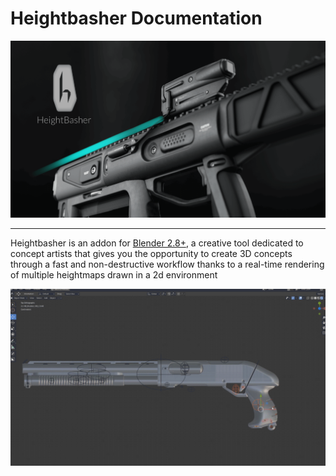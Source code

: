 # Heightbasher Documentation

![Heightbasher Cover](img/cover.png)

----

Heightbasher is an addon for [Blender 2.8+](https://www.blender.org/), a creative tool dedicated to concept artists that gives you the opportunity to create 3D concepts through a fast and non-destructive workflow thanks to a real-time rendering of multiple heightmaps drawn in a 2d environment

![Heightbasher About](img/HB_05.gif)